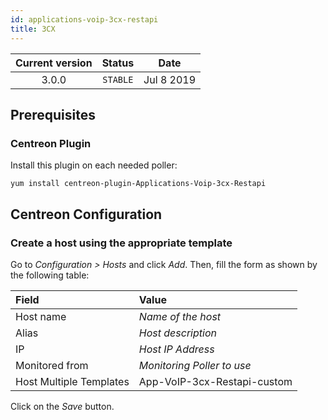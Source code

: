 ```yaml
---
id: applications-voip-3cx-restapi
title: 3CX
---
```


| Current version | Status | Date |
| :-: | :-: | :-: |
| 3.0.0 | `STABLE` | Jul  8 2019 |

## Prerequisites

### Centreon Plugin

Install this plugin on each needed poller:

``` shell
yum install centreon-plugin-Applications-Voip-3cx-Restapi
```

## Centreon Configuration

### Create a host using the appropriate template

Go to *Configuration \> Hosts* and click *Add*. Then, fill the form as shown by
the following table:

| Field                                | Value                       |
| :----------------------------------- | :-------------------------- |
| Host name                            | *Name of the host*          |
| Alias                                | *Host description*          |
| IP                                   | *Host IP Address*           |
| Monitored from                       | *Monitoring Poller to use*  |
| Host Multiple Templates              | App-VoIP-3cx-Restapi-custom |

Click on the *Save* button.

